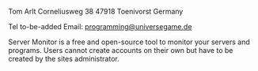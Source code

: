 Tom Arlt
Corneliusweg 38
47918 Toenivorst
Germany

Tel to-be-added
Email: programming@universegame.de

Server Monitor is a free and open-source tool to monitor your servers and programs. Users cannot create accounts on their own but have to be created by the sites administrator.
